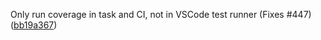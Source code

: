 Only run coverage in task and CI, not in VSCode test runner (Fixes #447) ([bb19a367](https://github.com/blakeNaccarato/copier-python/commit/bb19a3679b3023716032ea54468344beb8171379))
